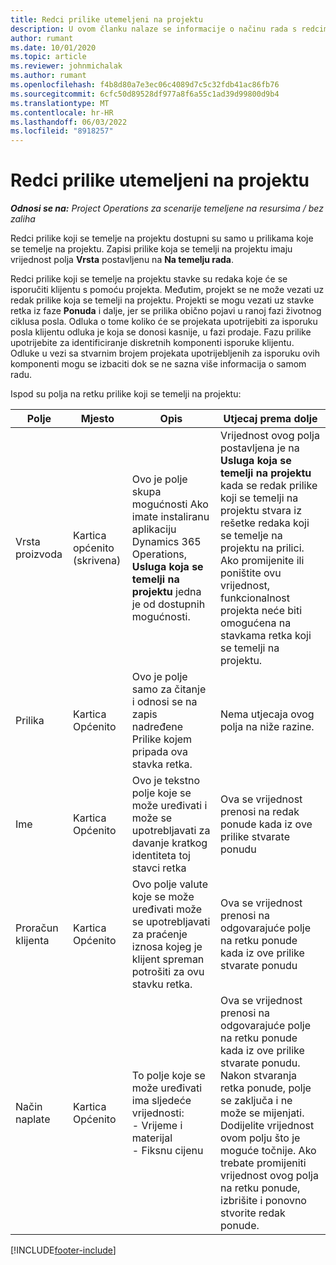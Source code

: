 ```yaml
---
title: Redci prilike utemeljeni na projektu
description: U ovom članku nalaze se informacije o načinu rada s redcima prilike koji se temelje na projektu.
author: rumant
ms.date: 10/01/2020
ms.topic: article
ms.reviewer: johnmichalak
ms.author: rumant
ms.openlocfilehash: f4b8d80a7e3ec06c4089d7c5c32fdb41ac86fb76
ms.sourcegitcommit: 6cfc50d89528df977a8f6a55c1ad39d99800d9b4
ms.translationtype: MT
ms.contentlocale: hr-HR
ms.lasthandoff: 06/03/2022
ms.locfileid: "8918257"
---
```

# <a name="project-based-opportunity-lines"></a>Redci prilike utemeljeni na projektu

_**Odnosi se na:** Project Operations za scenarije temeljene na resursima / bez zaliha_


Redci prilike koji se temelje na projektu dostupni su samo u prilikama koje se temelje na projektu. Zapisi prilike koja se temelji na projektu imaju vrijednost polja **Vrsta** postavljenu na **Na temelju rada**.

Redci prilike koji se temelje na projektu stavke su redaka koje će se isporučiti klijentu s pomoću projekta. Međutim, projekt se ne može vezati uz redak prilike koja se temelji na projektu. Projekti se mogu vezati uz stavke retka iz faze **Ponuda** i dalje, jer se prilika obično pojavi u ranoj fazi životnog ciklusa posla. Odluka o tome koliko će se projekata upotrijebiti za isporuku posla klijentu odluka je koja se donosi kasnije, u fazi prodaje. Fazu prilike upotrijebite za identificiranje diskretnih komponenti isporuke klijentu. Odluke u vezi sa stvarnim brojem projekata upotrijebljenih za isporuku ovih komponenti mogu se izbaciti dok se ne sazna više informacija o samom radu.

Ispod su polja na retku prilike koji se temelji na projektu:

| **Polje** | **Mjesto** | **Opis** | **Utjecaj prema dolje** |
| --- | --- | --- | --- |
| Vrsta proizvoda | Kartica općenito (skrivena) | Ovo je polje skupa mogućnosti Ako imate instaliranu aplikaciju Dynamics 365 Operations, **Usluga koja se temelji na projektu** jedna je od dostupnih mogućnosti.  | Vrijednost ovog polja postavljena je na **Usluga koja se temelji na projektu** kada se redak prilike koji se temelji na projektu stvara iz rešetke redaka koji se temelje na projektu na prilici. <br> Ako promijenite ili poništite ovu vrijednost, funkcionalnost projekta neće biti omogućena na stavkama retka koji se temelji na projektu. |
| Prilika | Kartica Općenito | Ovo je polje samo za čitanje i odnosi se na zapis nadređene Prilike kojem pripada ova stavka retka. | Nema utjecaja ovog polja na niže razine. |
| Ime | Kartica Općenito | Ovo je tekstno polje koje se može uređivati i može se upotrebljavati za davanje kratkog identiteta toj stavci retka | Ova se vrijednost prenosi na redak ponude kada iz ove prilike stvarate ponudu |
| Proračun klijenta | Kartica Općenito | Ovo polje valute koje se može uređivati može se upotrebljavati za praćenje iznosa kojeg je klijent spreman potrošiti za ovu stavku retka. | Ova se vrijednost prenosi na odgovarajuće polje na retku ponude kada iz ove prilike stvarate ponudu |
| Način naplate | Kartica Općenito | To polje koje se može uređivati ima sljedeće vrijednosti:</br>- Vrijeme i materijal</br>- Fiksnu cijenu | Ova se vrijednost prenosi na odgovarajuće polje na retku ponude kada iz ove prilike stvarate ponudu. Nakon stvaranja retka ponude, polje se zaključa i ne može se mijenjati. Dodijelite vrijednost ovom polju što je moguće točnije. Ako trebate promijeniti vrijednost ovog polja na retku ponude, izbrišite i ponovno stvorite redak ponude. |


[!INCLUDE[footer-include](../includes/footer-banner.md)]